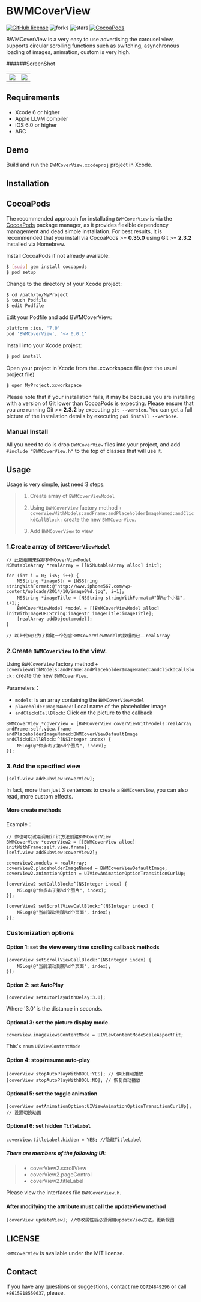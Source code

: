 # BWMCoverView 

[![GitHub license](https://img.shields.io/badge/license-MIT-blue.svg)](LICENSE.md) ![forks](https://img.shields.io/github/forks/Nihility-Ming/BWMCoverView.svg)
![stars](https://img.shields.io/github/stars/Nihility-Ming/BWMCoverView.svg)
[![CocoaPods](https://img.shields.io/badge/CocoaPods-Support-green.svg)](#cocoapods)


BWMCoverView is a very easy to use advertising the carousel view, supports circular scrolling functions such as switching, asynchronous loading of images, animation, custom is very high.

######ScreenShot
<table align="center">
    <tr>
        <td><img src="AppScreenShotCase.gif" /></td>
        <td><img src="AppScreenShot_01.gif" /></td>
    </tr>
</table>

## Requirements

* Xcode 6 or higher
* Apple LLVM compiler
* iOS 6.0 or higher
* ARC

## Demo

Build and run the `BWMCoverView.xcodeproj` project in Xcode.

## Installation

## CocoaPods

The recommended approach for installating `BWMCoverView` is via the [CocoaPods](http://cocoapods.org/) package manager, as it provides flexible dependency management and dead simple installation.
For best results, it is recommended that you install via CocoaPods >= **0.35.0** using Git >= **2.3.2** installed via Homebrew.

Install CocoaPods if not already available:

``` bash
$ [sudo] gem install cocoapods
$ pod setup
```

Change to the directory of your Xcode project:

``` bash
$ cd /path/to/MyProject
$ touch Podfile
$ edit Podfile
```

Edit your Podfile and add BWMCoverView:

``` bash
platform :ios, '7.0'
pod 'BWMCoverView', '~> 0.0.1'
```

Install into your Xcode project:

``` bash
$ pod install
```

Open your project in Xcode from the .xcworkspace file (not the usual project file)

``` bash
$ open MyProject.xcworkspace
```

Please note that if your installation fails, it may be because you are installing with a version of Git lower than CocoaPods is expecting. Please ensure that you are running Git >= **2.3.2** by executing `git --version`. You can get a full picture of the installation details by executing `pod install --verbose`.

### Manual Install

All you need to do is drop `BWMCoverView` files into your project, and add `#include "BWMCoverView.h"` to the top of classes that will use it.

## Usage

Usage is very simple, just need 3 steps.

> 1. Create array of `BWMCoverViewModel`
> 
> 2. Using `BWMCoverView` factory method `+ coverViewWithModels:andFrame:andPlaceholderImageNamed:andClickdCallBlock:` create the new `BWMCoverView`.
> 
> 3. Add `BWMCoverView` to view

### 1.Create array of `BWMCoverViewModel`

```objc
// 此数组用来保存BWMCoverViewModel
NSMutableArray *realArray = [[NSMutableArray alloc] init];

for (int i = 0; i<5; i++) {
    NSString *imageStr = [NSString stringWithFormat:@"http://www.iphone567.com/wp-content/uploads/2014/10/image0%d.jpg", i+1];
    NSString *imageTitle = [NSString stringWithFormat:@"第%d个小猫", i+1];
    BWMCoverViewModel *model = [[BWMCoverViewModel alloc] initWithImageURLString:imageStr imageTitle:imageTitle];
    [realArray addObject:model];
}

// 以上代码只为了构建一个包含BWMCoverViewModel的数组而已——realArray
```
### 2.Create `BWMCoverView` to the view.

Using `BWMCoverView` factory method `+ coverViewWithModels:andFrame:andPlaceholderImageNamed:andClickdCallBlock:` create the new `BWMCoverView`.

Parameters：
* `models`: Is an array containing the `BWMCoverViewModel`
* `placeholderImageNamed`: Local name of the placeholder image
* `andClickdCallBlock`: Click on the picture to the callback

```objc
BWMCoverView *coverView = [BWMCoverView coverViewWithModels:realArray andFrame:self.view.frame andPlaceholderImageNamed:BWMCoverViewDefaultImage andClickdCallBlock:^(NSInteger index) {
    NSLog(@"你点击了第%d个图片", index);
}];
```

### 3.Add the specified view

```objc
[self.view addSubview:coverView];
```

In fact, more than just 3 sentences to create a `BWMCoverView`, you can also read, more custom effects.

#### More create methods

Example：

```objc
// 你也可以试着调用init方法创建BWMCoverView
BWMCoverView *coverView2 = [[BWMCoverView alloc] initWithFrame:self.view.frame];
[self.view addSubview:coverView2];

coverView2.models = realArray;
coverView2.placeholderImageNamed = BWMCoverViewDefaultImage;
coverView2.animationOption = UIViewAnimationOptionTransitionCurlUp;

[coverView2 setCallBlock:^(NSInteger index) {
    NSLog(@"你点击了第%d个图片", index);
}];

[coverView2 setScrollViewCallBlock:^(NSInteger index) {
    NSLog(@"当前滚动到第%d个页面", index);
}];
```

### Customization options

#### Option 1: set the view every time scrolling callback methods

```objc
[coverView setScrollViewCallBlock:^(NSInteger index) {
    NSLog(@"当前滚动到第%d个页面", index);
}];
```

#### Option 2: set AutoPlay

```objc
[coverView setAutoPlayWithDelay:3.0]; 
```

Where '3.0' is the distance in seconds.

#### Optional 3: set the picture display mode.

```objc
coverView.imageViewsContentMode = UIViewContentModeScaleAspectFit;
```

This's `enum` `UIViewContentMode`

#### Option 4: stop/resume auto-play

```objc
[coverView stopAutoPlayWithBOOL:YES]; // 停止自动播放
[coverView stopAutoPlayWithBOOL:NO]; // 恢复自动播放
```

#### Optional 5: set the toggle animation

```objc
[coverView setAnimationOption:UIViewAnimationOptionTransitionCurlUp]; // 设置切换动画
```

#### Optional 6: set hidden `TitleLabel`

```objc
coverView.titleLabel.hidden = YES; //隐藏TitleLabel
```

##### There are members of the following UI:
> * coverView2.scrollView
> * coverView2.pageControl
> * coverView2.titleLabel

Please view the interfaces file `BWMCoverView.h`.

####  After modifying the attribute must call the updateView method

```objc
[coverView updateView]; //修改属性后必须调用updateView方法，更新视图
```

## LICENSE

`BWMCoverView` is available under the MIT license.

## Contact

If you have any questions or suggestions, contact me `QQ724849296` or call `+8615918550637`, please.
